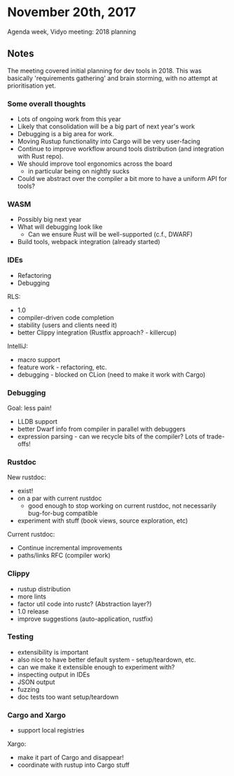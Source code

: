# November 20th, 2017

Agenda week, Vidyo meeting: 2018 planning

## Notes

The meeting covered initial planning for dev tools in 2018. This was basically
'requirements gathering' and brain storming, with no attempt at prioritisation
yet.


### Some overall thoughts

* Lots of ongoing work from this year
* Likely that consolidation will be a big part of next year's work
* Debugging is a big area for work.
* Moving Rustup functionality into Cargo will be very user-facing
* Continue to improve workflow around tools distribution (and integration with Rust repo).
* We should improve tool ergonomics across the board
  - in particular being on nightly sucks
* Could we abstract over the compiler a bit more to have a uniform API for tools?


### WASM

* Possibly big next year
* What will debugging look like
  - Can we ensure Rust will be well-supported (c.f., DWARF)
* Build tools, webpack integration (already started)


### IDEs

* Refactoring
* Debugging

RLS:

* 1.0
* compiler-driven code completion
* stability (users and clients need it)
* better Clippy integration (Rustfix approach? - killercup)

IntelliJ:

* macro support
* feature work - refactoring, etc.
* debugging - blocked on CLion (need to make it work with Cargo)


### Debugging

Goal: less pain!

* LLDB support
* better Dwarf info from compiler in parallel with debuggers
* expression parsing - can we recycle bits of the compiler? Lots of trade-offs!


### Rustdoc

New rustdoc:

* exist!
* on a par with current rustdoc
  - good enough to stop working on current rustdoc, not necessarily bug-for-bug compatible
* experiment with stuff (book views, source exploration, etc)

Current rustdoc:

* Continue incremental improvements
* paths/links RFC (compiler work)


### Clippy

* rustup distribution
* more lints
* factor util code into rustc? (Abstraction layer?)
* 1.0 release
* improve suggestions (auto-application, rustfix)


### Testing

* extensibility is important
* also nice to have better default system - setup/teardown, etc.
* can we make it extensible enough to experiment with?
* inspecting output in IDEs
* JSON output
* fuzzing
* doc tests too want setup/teardown


### Cargo and Xargo

* support local registries

Xargo:

* make it part of Cargo and disappear!
* coordinate with rustup into Cargo stuff
  
